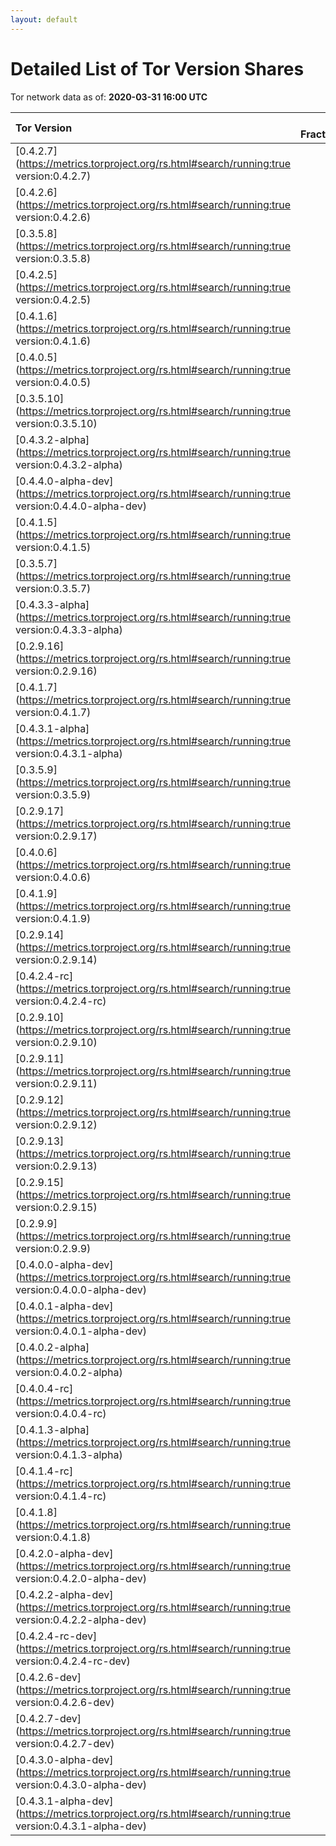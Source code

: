 ```yaml
---
layout: default
---
```



# Detailed List of Tor Version Shares

Tor network data as of: **2020-03-31 16:00 UTC**

| Tor Version                                                                                               |   CW Fraction(%) |   Exit(%) |   Guard(%) |   #Relays |
|:----------------------------------------------------------------------------------------------------------|-----------------:|----------:|-----------:|----------:|
| [0.4.2.7](https://metrics.torproject.org/rs.html#search/running:true version:0.4.2.7)                     |             34.2 |     47.51 |      28.2  |      1966 |
| [0.4.2.6](https://metrics.torproject.org/rs.html#search/running:true version:0.4.2.6)                     |             21.2 |     26.15 |      19.13 |      1401 |
| [0.3.5.8](https://metrics.torproject.org/rs.html#search/running:true version:0.3.5.8)                     |             13.6 |     10.38 |      15.05 |      1532 |
| [0.4.2.5](https://metrics.torproject.org/rs.html#search/running:true version:0.4.2.5)                     |              7.8 |      7.56 |       7.92 |       481 |
| [0.4.1.6](https://metrics.torproject.org/rs.html#search/running:true version:0.4.1.6)                     |              6.7 |      1.46 |       9.37 |       460 |
| [0.4.0.5](https://metrics.torproject.org/rs.html#search/running:true version:0.4.0.5)                     |              3.1 |      0.18 |       4.19 |       118 |
| [0.3.5.10](https://metrics.torproject.org/rs.html#search/running:true version:0.3.5.10)                   |              2.4 |      0.28 |       3.14 |       276 |
| [0.4.3.2-alpha](https://metrics.torproject.org/rs.html#search/running:true version:0.4.3.2-alpha)         |              1.7 |      0.74 |       2.4  |        70 |
| [0.4.4.0-alpha-dev](https://metrics.torproject.org/rs.html#search/running:true version:0.4.4.0-alpha-dev) |              1.5 |      1.63 |       1.69 |        45 |
| [0.4.1.5](https://metrics.torproject.org/rs.html#search/running:true version:0.4.1.5)                     |              1.2 |      0.07 |       1.84 |        92 |
| [0.3.5.7](https://metrics.torproject.org/rs.html#search/running:true version:0.3.5.7)                     |              1.1 |      0.02 |       1.78 |        45 |
| [0.4.3.3-alpha](https://metrics.torproject.org/rs.html#search/running:true version:0.4.3.3-alpha)         |              1.1 |      1.94 |       0.76 |        53 |
| [0.2.9.16](https://metrics.torproject.org/rs.html#search/running:true version:0.2.9.16)                   |              0.9 |      0    |       1.34 |       176 |
| [0.4.1.7](https://metrics.torproject.org/rs.html#search/running:true version:0.4.1.7)                     |              0.5 |      0.77 |       0.32 |        60 |
| [0.4.3.1-alpha](https://metrics.torproject.org/rs.html#search/running:true version:0.4.3.1-alpha)         |              0.5 |      0    |       0.87 |         7 |
| [0.3.5.9](https://metrics.torproject.org/rs.html#search/running:true version:0.3.5.9)                     |              0.3 |      0    |       0.57 |         6 |
| [0.2.9.17](https://metrics.torproject.org/rs.html#search/running:true version:0.2.9.17)                   |              0.2 |      0.65 |       0.08 |        53 |
| [0.4.0.6](https://metrics.torproject.org/rs.html#search/running:true version:0.4.0.6)                     |              0.2 |      0    |       0.36 |         2 |
| [0.4.1.9](https://metrics.torproject.org/rs.html#search/running:true version:0.4.1.9)                     |              0.2 |      0.02 |       0.3  |        25 |
| [0.2.9.14](https://metrics.torproject.org/rs.html#search/running:true version:0.2.9.14)                   |              0.1 |      0.08 |       0.23 |        53 |
| [0.4.2.4-rc](https://metrics.torproject.org/rs.html#search/running:true version:0.4.2.4-rc)               |              0.1 |      0.09 |       0.14 |         6 |
| [0.2.9.10](https://metrics.torproject.org/rs.html#search/running:true version:0.2.9.10)                   |              0   |      0.06 |       0.05 |        10 |
| [0.2.9.11](https://metrics.torproject.org/rs.html#search/running:true version:0.2.9.11)                   |              0   |      0.04 |       0.05 |        13 |
| [0.2.9.12](https://metrics.torproject.org/rs.html#search/running:true version:0.2.9.12)                   |              0   |      0    |       0    |         2 |
| [0.2.9.13](https://metrics.torproject.org/rs.html#search/running:true version:0.2.9.13)                   |              0   |      0    |       0.08 |         7 |
| [0.2.9.15](https://metrics.torproject.org/rs.html#search/running:true version:0.2.9.15)                   |              0   |      0    |       0    |         7 |
| [0.2.9.9](https://metrics.torproject.org/rs.html#search/running:true version:0.2.9.9)                     |              0   |      0    |       0    |         3 |
| [0.4.0.0-alpha-dev](https://metrics.torproject.org/rs.html#search/running:true version:0.4.0.0-alpha-dev) |              0   |      0    |       0    |         1 |
| [0.4.0.1-alpha-dev](https://metrics.torproject.org/rs.html#search/running:true version:0.4.0.1-alpha-dev) |              0   |      0    |       0    |         1 |
| [0.4.0.2-alpha](https://metrics.torproject.org/rs.html#search/running:true version:0.4.0.2-alpha)         |              0   |      0.14 |       0    |         2 |
| [0.4.0.4-rc](https://metrics.torproject.org/rs.html#search/running:true version:0.4.0.4-rc)               |              0   |      0    |       0    |         1 |
| [0.4.1.3-alpha](https://metrics.torproject.org/rs.html#search/running:true version:0.4.1.3-alpha)         |              0   |      0    |       0.01 |         1 |
| [0.4.1.4-rc](https://metrics.torproject.org/rs.html#search/running:true version:0.4.1.4-rc)               |              0   |      0    |       0    |         1 |
| [0.4.1.8](https://metrics.torproject.org/rs.html#search/running:true version:0.4.1.8)                     |              0   |      0    |       0    |         1 |
| [0.4.2.0-alpha-dev](https://metrics.torproject.org/rs.html#search/running:true version:0.4.2.0-alpha-dev) |              0   |      0    |       0    |         2 |
| [0.4.2.2-alpha-dev](https://metrics.torproject.org/rs.html#search/running:true version:0.4.2.2-alpha-dev) |              0   |      0    |       0    |         1 |
| [0.4.2.4-rc-dev](https://metrics.torproject.org/rs.html#search/running:true version:0.4.2.4-rc-dev)       |              0   |      0    |       0    |         2 |
| [0.4.2.6-dev](https://metrics.torproject.org/rs.html#search/running:true version:0.4.2.6-dev)             |              0   |      0    |       0    |         1 |
| [0.4.2.7-dev](https://metrics.torproject.org/rs.html#search/running:true version:0.4.2.7-dev)             |              0   |      0.13 |       0    |         5 |
| [0.4.3.0-alpha-dev](https://metrics.torproject.org/rs.html#search/running:true version:0.4.3.0-alpha-dev) |              0   |      0    |       0    |         3 |
| [0.4.3.1-alpha-dev](https://metrics.torproject.org/rs.html#search/running:true version:0.4.3.1-alpha-dev) |              0   |      0    |       0    |         1 |